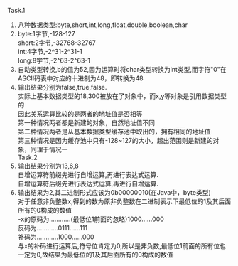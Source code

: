 Task.1  
1. 八种数据类型:byte,short,int,long,float,double,boolean,char
2. byte:1字节,-128-127  
   short:2字节,-32768-32767  
   int:4字节,-2^31-2^31-1    
   long:8字节,-2^63-2^63-1  
3. 自动类型转换,b的值为52,因为运算时将char类型转换为int类型,而字符"0"在ASCII码表中对应的十进制为48，即转换为48
4. 输出结果分别为false,true,false.  
   实际上基本数据类型的18,300被放在了对象中，而x,y等对象是引用数据类型的  
   因此关系运算比较的是两者的地址值是否相等  
   第一种情况两者都是新建的对象，自然地址值不同  
   第二种情况两者是从基本数据类型缓存池中取出的，拥有相同的地址值  
   第三种情况是因为缓存池中只有-128~127的大小，超出范围则是新建的对象，同理于情况一  
Task.2
5. 输出结果分别为13,6,8  
   自增运算符前缀先进行自增运算,再进行表达式运算.  
   自增运算符后缀先进行表达式运算,再进行自增运算.
6. 输出结果为2,其二进制形式应该为0b00000010(在Java中，byte类型)    
   对于任意非负整数x,得到的数为原非负整数在二进制表示下最低位的1及其后面所有的0构成的数值  
   -x的原码为…………(最低位1前面的忽略)1000……000  
   反码为…………0111……111  
   补码为…………1000……000  
   与x的补码进行运算后,符号位肯定为0,所以是非负数,最低位1前面的所有位也一定为0,故结果为最低位的1及其后面所有的0构成的数值    
   
   
 

         
